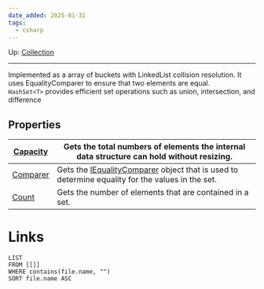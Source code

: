 ```yaml
---
date_added: 2025-01-31
tags:
  - csharp
---
```

Up: [Collection](Collection.md)
___
Implemented as a array of buckets with LinkedList collision resolution. It uses EqualityComparer to ensure that two elements are equal. `HashSet<T>` provides efficient set operations such as union, intersection, and difference

## Properties

| [Capacity](https://learn.microsoft.com/en-us/dotnet/api/system.collections.generic.hashset-1.capacity?view=net-9.0#system-collections-generic-hashset-1-capacity) | Gets the total numbers of elements the internal data structure can hold without resizing.                                                                                                                      |
| ----------------------------------------------------------------------------------------------------------------------------------------------------------------- | -------------------------------------------------------------------------------------------------------------------------------------------------------------------------------------------------------------- |
| [Comparer](https://learn.microsoft.com/en-us/dotnet/api/system.collections.generic.hashset-1.comparer?view=net-9.0#system-collections-generic-hashset-1-comparer) | Gets the [IEqualityComparer<T>](https://learn.microsoft.com/en-us/dotnet/api/system.collections.generic.iequalitycomparer-1?view=net-9.0) object that is used to determine equality for the values in the set. |
| [Count](https://learn.microsoft.com/en-us/dotnet/api/system.collections.generic.hashset-1.count?view=net-9.0#system-collections-generic-hashset-1-count)          | Gets the number of elements that are contained in a set.                                                                                                                                                       |

# Links
```dataview
LIST
FROM [[]]
WHERE contains(file.name, "")
SORT file.name ASC
```
